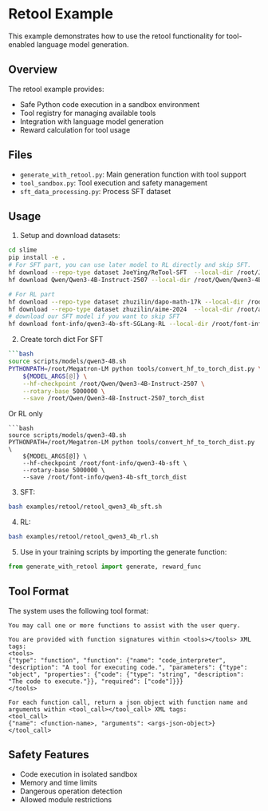 # Retool Example

This example demonstrates how to use the retool functionality for tool-enabled language model generation.

## Overview

The retool example provides:
- Safe Python code execution in a sandbox environment
- Tool registry for managing available tools
- Integration with language model generation
- Reward calculation for tool usage

## Files

- `generate_with_retool.py`: Main generation function with tool support
- `tool_sandbox.py`: Tool execution and safety management
- `sft_data_processing.py`: Process SFT dataset

## Usage

1. Setup and download datasets:
```bash
cd slime
pip install -e .
# For SFT part, you can use later model to RL directly and skip SFT. 
hf download --repo-type dataset JoeYing/ReTool-SFT  --local-dir /root/JoeYing/ReTool-SFT
hf download Qwen/Qwen3-4B-Instruct-2507 --local-dir /root/Qwen/Qwen3-4B-Instruct-2507

# For RL part
hf download --repo-type dataset zhuzilin/dapo-math-17k --local-dir /root/dapo-math-17k
hf download --repo-type dataset zhuzilin/aime-2024  --local-dir /root/aime-2024
# download our SFT model if you want to skip SFT
hf download font-info/qwen3-4b-sft-SGLang-RL --local-dir /root/font-info/qwen3-4b-sft
```

2. Create torch dict
For SFT 
```bash
```bash
source scripts/models/qwen3-4B.sh
PYTHONPATH=/root/Megatron-LM python tools/convert_hf_to_torch_dist.py \
    ${MODEL_ARGS[@]} \
    --hf-checkpoint /root/Qwen/Qwen3-4B-Instruct-2507 \
    --rotary-base 5000000 \
    --save /root/Qwen/Qwen3-4B-Instruct-2507_torch_dist
```

Or RL only
```
```bash
source scripts/models/qwen3-4B.sh
PYTHONPATH=/root/Megatron-LM python tools/convert_hf_to_torch_dist.py \
    ${MODEL_ARGS[@]} \
    --hf-checkpoint /root/font-info/qwen3-4b-sft \
    --rotary-base 5000000 \
    --save /root/font-info/qwen3-4b-sft_torch_dist

```

3. SFT:
```bash
bash examples/retool/retool_qwen3_4b_sft.sh
```

4. RL:
```bash
bash examples/retool/retool_qwen3_4b_rl.sh
```

5. Use in your training scripts by importing the generate function:
```python
from generate_with_retool import generate, reward_func
```

## Tool Format

The system uses the following tool format:

```
You may call one or more functions to assist with the user query.

You are provided with function signatures within <tools></tools> XML tags:
<tools>
{"type": "function", "function": {"name": "code_interpreter", "description": "A tool for executing code.", "parameters": {"type": "object", "properties": {"code": {"type": "string", "description": "The code to execute."}}, "required": ["code"]}}}
</tools>

For each function call, return a json object with function name and arguments within <tool_call></tool_call> XML tags:
<tool_call>
{"name": <function-name>, "arguments": <args-json-object>}
</tool_call>
```

## Safety Features

- Code execution in isolated sandbox
- Memory and time limits
- Dangerous operation detection
- Allowed module restrictions 